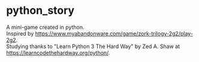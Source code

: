 # python_story
A mini-game created in python.   
Inspired by https://www.myabandonware.com/game/zork-trilogy-2g2/play-2g2.   
Studying thanks to "Learn Python 3 The Hard Way" by Zed A. Shaw at https://learncodethehardway.org/python/.

